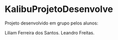 # KalibuProjetoDesenvolve
Projeto desenvolvido em grupo pelos alunos:

Liliam Ferreira dos Santos.
Leandro Freitas.
